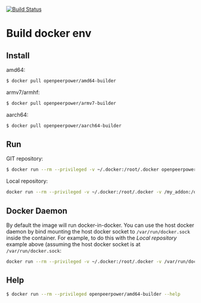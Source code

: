 [![Build Status](https://dev.azure.com/openpeerpower/Opp.io/_apis/build/status/builder?branchName=master)](https://dev.azure.com/openpeerpower/Opp.io/_build/latest?definitionId=4&branchName=master)

# Build docker env

## Install

amd64:
```bash
$ docker pull openpeerpower/amd64-builder
```

armv7/armhf:
```bash
$ docker pull openpeerpower/armv7-builder
```

aarch64:
```bash
$ docker pull openpeerpower/aarch64-builder
```

## Run

GIT repository:
```bash
$ docker run --rm --privileged -v ~/.docker:/root/.docker openpeerpower/amd64-builder --all -t addon-folder -r https://github.com/xy/addons -b branchname
```

Local repository:
```bash
docker run --rm --privileged -v ~/.docker:/root/.docker -v /my_addon:/data openpeerpower/amd64-builder --all -t /data
```

## Docker Daemon
By default the image will run docker-in-docker.  You can use the host docker daemon by bind mounting the host docker socket to `/var/run/docker.sock` inside the container.  For example, to do this with the _Local repository_ example above (assuming the host docker socket is at `/var/run/docker.sock`:

```bash
docker run --rm --privileged -v ~/.docker:/root/.docker -v /var/run/docker.sock:/var/run/docker.sock:ro -v /my_addon:/data openpeerpower/amd64-builder --all -t /data
```

## Help

```bash
$ docker run --rm --privileged openpeerpower/amd64-builder --help
```
